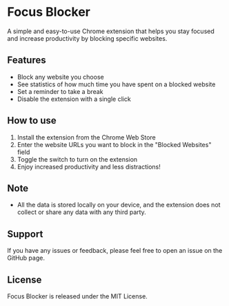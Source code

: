 # Focus Blocker

A simple and easy-to-use Chrome extension that helps you stay focused and increase productivity by blocking specific websites.

## Features

- Block any website you choose
- See statistics of how much time you have spent on a blocked website
- Set a reminder to take a break
- Disable the extension with a single click

## How to use

1. Install the extension from the Chrome Web Store
2. Enter the website URLs you want to block in the "Blocked Websites" field
3. Toggle the switch to turn on the extension
4. Enjoy increased productivity and less distractions!

## Note

- All the data is stored locally on your device, and the extension does not collect or share any data with any third party.

## Support

If you have any issues or feedback, please feel free to open an issue on the GitHub page.

## License

Focus Blocker is released under the MIT License.
